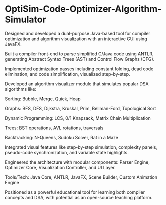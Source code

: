 # OptiSim-Code-Optimizer-Algorithm-Simulator

Designed and developed a dual-purpose Java-based tool for compiler optimization and algorithm visualization with an interactive GUI using JavaFX.

Built a compiler front-end to parse simplified C/Java code using ANTLR, generating Abstract Syntax Trees (AST) and Control Flow Graphs (CFG).

Implemented optimization passes including constant folding, dead code elimination, and code simplification, visualized step-by-step.

Developed an algorithm visualizer module that simulates popular DSA algorithms like:

Sorting: Bubble, Merge, Quick, Heap

Graphs: BFS, DFS, Dijkstra, Kruskal, Prim, Bellman-Ford, Topological Sort

Dynamic Programming: LCS, 0/1 Knapsack, Matrix Chain Multiplication

Trees: BST operations, AVL rotations, traversals

Backtracking: N-Queens, Sudoku Solver, Rat in a Maze

Integrated visual features like step-by-step simulation, complexity panels, pseudo-code synchronization, and variable state highlights.

Engineered the architecture with modular components: Parser Engine, Optimizer Core, Visualization Controller, and UI Layer.

Tools/Tech: Java Core, ANTLR, JavaFX, Scene Builder, Custom Animation Engine

Positioned as a powerful educational tool for learning both compiler concepts and DSA, with potential as an open-source teaching platform.

